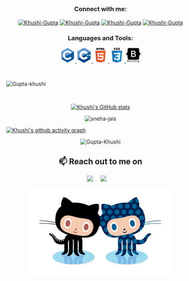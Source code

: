 <h3 align="center">Connect with me:</h3>
  
<p align="center">
<a href="https://www.linkedin.com/in/khushi-gupta-624087271/" target="_blank"><img align="center" src="https://raw.githubusercontent.com/rahuldkjain/github-profile-readme-generator/master/src/images/icons/Social/linked-in-alt.svg" alt="Khushi-Gupta" height="30" width="40" /></a>
<a href="https://github.com/Gupta-Khushi" target="_blank"><img align="center" src="https://raw.githubusercontent.com/rahuldkjain/github-profile-readme-generator/master/src/images/icons/Social/github.svg" alt="Khushi-Gupta" height="30" width="40" /></a>
 <a href="https://www.hackerrank.com/khushi_2024cs121" target="_blank"><img align="center" src="https://raw.githubusercontent.com/rahuldkjain/github-profile-readme-generator/master/src/images/icons/Social/hackerrank.svg" alt="Khushi-Gupta" height="30" width="40" /></a>
<a href="https://leetcode.com/khushiGupta27/" target="_blank"><img align="center" src="https://raw.githubusercontent.com/rahuldkjain/github-profile-readme-generator/master/src/images/icons/Social/leet-code.svg" alt="Khushi-Gupta" height="30" width="40" /></a>
</p>
<h3 align="center">Languages and Tools:</h3>
<p align="center"><a href="https://www.cprogramming.com/" target="_blank" rel="noreferrer"> <img src="https://raw.githubusercontent.com/devicons/devicon/master/icons/c/c-original.svg" alt="c" width="40" height="40"/> </a> <a href="https://www.w3schools.com/cpp/" target="_blank" rel="noreferrer"> <img src="https://raw.githubusercontent.com/devicons/devicon/master/icons/cplusplus/cplusplus-original.svg" alt="cplusplus" width="40" height="40"/> </a>  <a href="https://www.w3.org/html/" target="_blank" rel="noreferrer"> <img src="https://raw.githubusercontent.com/devicons/devicon/master/icons/html5/html5-original-wordmark.svg" alt="html5" width="40" height="40"/> </a>  <a href="https://www.w3schools.com/css/" target="_blank" rel="noreferrer"> <img src="https://raw.githubusercontent.com/devicons/devicon/master/icons/css3/css3-original-wordmark.svg" alt="css3" width="40" height="40"/> </a> <a href="https://getbootstrap.com" target="_blank" rel="noreferrer"> <img src="https://raw.githubusercontent.com/devicons/devicon/master/icons/bootstrap/bootstrap-plain-wordmark.svg" alt="bootstrap" width="40" height="40"/> </a>  </p>
<br>

 <p align="left"> <img src="https://komarev.com/ghpvc/?username=Gupta-khushi&label=Profile%20views&color=0e75b6&style=flat" alt="Gupta-khushi" /> </p>
 <br>

<div align="center">
    

 [![Khushi's GitHub stats](https://github-readme-stats.vercel.app/api?username=Gupta-Khushi&theme=react)](https://github.com/Gupta-Khushi/github-readme-stats)
 </div> 

<!--  
![github activity graph](https://activity-graph.herokuapp.com/graph?username=sneha-jais&layout=compact&hide_border=true&area=true&theme=react)
  -->

<p align="center"> <img  src="https://github-readme-streak-stats.herokuapp.com/?user=Gupta-Khushi&theme=react" alt="sneha-jais" /></p>
<!-- 
[![Sneha's github activity graph](https://github-readme-activity-graph.cyclic.app/graph?username=sneha-jais&theme=react)](https://github.com/sneha-jais/github-readme-activity-graph) -->

[![Khushi's github activity graph](https://github-readme-activity-graph.vercel.app/graph?username=Gupta-Khushi&bg_color=040112&color=3c8bec&line=3c8bec&point=3c8bec&area=true&hide_border=true)](https://github.com/ashutosh00710/github-readme-activity-graph)

<p align="center"> <img  src="https://metrics.lecoq.io/Gupta-Khushi" alt="Gupta-Khushi" /></p>
 

<h2 align="center">📫 Reach out to me on</h2>
<p align="center">
  <a target="_blank" href=" "><img src="https://img.shields.io/badge/linkedin-%230077B5.svg?&style=for-the-badge&logo=linkedin&logoColor=white" /></a>&nbsp;&nbsp;&nbsp;&nbsp;
  <a href="mailto:gupkhushi27@gmail.com"><img src="https://img.shields.io/badge/gmail-%23D14836.svg?&style=for-the-badge&logo=gmail&logoColor=white" /></a>
  &nbsp;&nbsp;&nbsp;&nbsp;  
</p>

<p align="center">
    <a href="https://github.com/Gupta-Khushi/Gupta-khushi/blob/main/forkit.gif"><img src="forkit.gif "/></a> 
</p>
